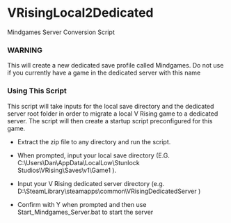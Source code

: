 # VRisingLocal2Dedicated
Mindgames Server Conversion Script

### WARNING

This will create a new dedicated save profile called Mindgames. Do not use if you currently have a game in the dedicated server with this name

### Using This Script
This script will take inputs for the local save directory and the dedicated server root folder in order to migrate a local V Rising game to a dedicated server. The script will then create a startup script preconfigured for this game. 

* Extract the zip file to any directory and run the script. 

* When prompted, input your local save directory (E.G. C:\Users\Dan\AppData\LocalLow\Stunlock Studios\VRising\Saves\v1\Game1 ).

* Input your V Rising dedicated server directory (e.g. D:\SteamLibrary\steamapps\common\VRisingDedicatedServer )

* Confirm with Y when prompted and then use Start_Mindgames_Server.bat to start the server
